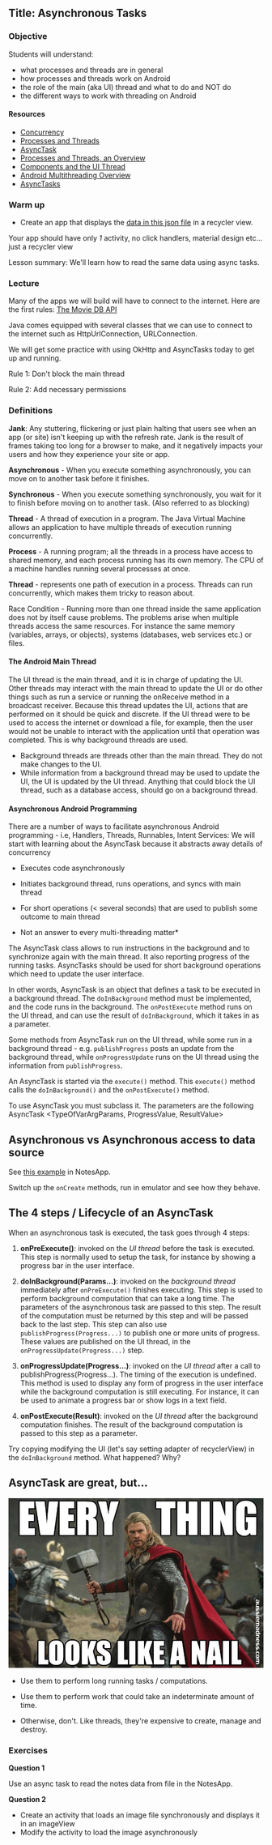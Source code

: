 ## Title: Asynchronous Tasks

### Objective

Students will understand:

* what processes and threads are in general
* how processes and threads work on Android
* the role of the main (aka UI) thread and what to do and NOT do
* the different ways to work with threading on Android


#### Resources
- [Concurrency](http://docs.oracle.com/javase/tutorial/essential/concurrency/)
- [Processes and Threads](https://docs.oracle.com/javase/tutorial/essential/concurrency/procthread.html)
- [AsyncTask](https://developer.android.com/reference/android/os/AsyncTask.html)
- [Processes and Threads, an Overview](https://www.youtube.com/watch?v=IcIFJ5V3Ibg)
- [Components and the UI Thread](https://www.youtube.com/watch?v=A0PAhoHzlsQ)
- [Android Multithreading Overview](https://www.youtube.com/watch?v=lznss-0gEHU)
- [AsyncTasks](https://www.youtube.com/watch?v=V4q0sTIntsk)


### Warm up

* Create an app that displays the [data in this json file](data.json) in a recycler view. 

Your app should have only *1* activity, no click handlers, material design etc... just a recycler view

Lesson summary: We'll learn how to read the same data using async tasks.

### Lecture

Many of the apps we will build will have to connect to the internet. Here are the first rules:
[The Movie DB API](http://api.themoviedb.org/3/movie/popular?api_key=#)

Java comes equipped with several classes that we can use to connect to the internet such as HttpUrlConnection, URLConnection.

We will get some practice with using OkHttp and AsyncTasks today to get up and running.

Rule 1: Don't block the main thread

Rule 2: Add necessary permissions


### Definitions

**Jank**: Any stuttering, flickering or just plain halting that users see when an app (or site) isn't keeping up with the refresh rate. Jank is the result of frames taking too long for a browser to make, and it negatively impacts your users and how they experience your site or app.

**Asynchronous** - When you execute something asynchronously, you can move on to another task before it finishes.

**Synchronous** - When you execute something synchronously, you wait for it to finish before moving on to another task. (Also referred to as blocking)

**Thread** - A thread of execution in a program. The Java Virtual Machine allows an application to have multiple threads of execution running concurrently.

**Process** - A running program; all the threads in a process have access to shared memory, and each process running has its own memory. The CPU of a machine handles running several processes at once.

**Thread** - represents one path of execution in a process. Threads can run concurrently, which makes them tricky to reason about.

Race Condition - Running more than one thread inside the same application does not by itself cause problems. The problems arise when multiple threads access the same resources. For instance the same memory (variables, arrays, or objects), systems (databases, web services etc.) or files.


#### The Android Main Thread

The UI thread is the main thread, and it is in charge of updating the UI. Other threads may interact with the main thread to update the UI or do other things such as run a service or running the onReceive method in a broadcast receiver. Because this thread updates the UI, actions that are performed on it should be quick and discrete.  If the UI thread were to be used to access the internet or download a file, for example, then the user would not be unable to interact with the application until that operation was completed. This is why background threads are used.

* Background threads are threads other than the main thread. They do not make changes to the UI.  
* While information from a background thread may be used to update the UI, the UI is updated by the UI thread. Anything that could block the UI thread, such as a database access, should go on a background thread.


#### Asynchronous Android Programming

There are a number of ways to facilitate asynchronous Android programming - i.e, Handlers, Threads, Runnables, Intent Services: We will start with learning about the AsyncTask because it abstracts away details of concurrency

- Executes code asynchronously

- Initiates background thread, runs operations, and syncs with main thread

- For short operations (< several seconds) that are used to publish some outcome to main thread

- Not an answer to every multi-threading matter*

The AsyncTask class allows to run instructions in the background and to synchronize again with the main thread. It also reporting progress of the running tasks. AsyncTasks should be used for short background operations which need to update the user interface.

In other words, AsyncTask is an object that defines a task to be executed in a background thread. The `doInBackground` method must be implemented, and the code runs in the background. The `onPostExecute` method runs on the UI thread, and can use the result of `doInBackground`, which it takes in as a parameter.

Some methods from AsyncTask run on the UI thread, while some run in a background thread - e.g. `publishProgress` posts an update from the background thread, while `onProgressUpdate` runs on the UI thread using the information from `publishProgress`.

An AsyncTask is started via the `execute()` method. This `execute()` method calls the `doInBackground()` and the `onPostExecute()` method.

To use AsyncTask you must subclass it. The parameters are the following AsyncTask <TypeOfVarArgParams, ProgressValue, ResultValue>


## Asynchronous vs Asynchronous access to data source

See [this example](https://github.com/C4Q/NotesApp/blob/dev/app/src/main/java/c4q/nyc/notesapp/NotesListActivity.java#L127-151) in NotesApp. 

Switch up the `onCreate` methods, run in emulator and see how they behave.

## The 4 steps / Lifecycle of an AsyncTask

When an asynchronous task is executed, the task goes through 4 steps:

1. **onPreExecute()**: invoked on the *UI thread* before the task is executed. This step is normally used to setup the task, for instance by showing a progress bar in the user interface.

2. **doInBackground(Params...)**: invoked on the *background thread* immediately after `onPreExecute()` finishes executing. This step is used to perform background computation that can take a long time. The parameters of the asynchronous task are passed to this step. The result of the computation must be returned by this step and will be passed back to the last step. This step can also use `publishProgress(Progress...)` to publish one or more units of progress. These values are published on the UI thread, in the `onProgressUpdate(Progress...)` step.

3. **onProgressUpdate(Progress...)**: invoked on the *UI thread* after a call to publishProgress(Progress...). The timing of the execution is undefined. This method is used to display any form of progress in the user interface while the background computation is still executing. For instance, it can be used to animate a progress bar or show logs in a text field.

4. **onPostExecute(Result)**: invoked on the *UI thread* after the background computation finishes. The result of the background computation is passed to this step as a parameter.

Try copying modifying the UI (let's say setting adapter of recyclerView) in the `doInBackground` method. What happened? Why?

## AsyncTask are great, but...

![AsyncTask isn't for everything](thor_nail.jpg)

* Use them to perform long running tasks / computations.

* Use them to perform work that could take an indeterminate amount of time.

* Otherwise, don't. Like threads, they're expensive to create, manage and destroy.

### Exercises 

**Question 1** 

Use an async task to read the notes data from file in the NotesApp.

**Question 2**

* Create an activity that loads an image file synchronously and displays it in an imageView
* Modify the activity to load the image asynchronously
